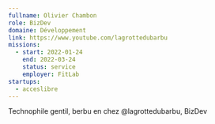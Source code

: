 ```yaml
---
fullname: Olivier Chambon
role: BizDev
domaine: Développement
link: https://www.youtube.com/lagrottedubarbu
missions:
  - start: 2022-01-24
    end: 2022-03-24
    status: service
    employer: FitLab
startups:
  - acceslibre
---
```


Technophile gentil, berbu en chez @lagrottedubarbu, BizDev

